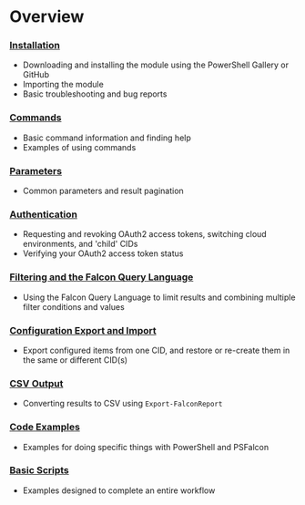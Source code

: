 # Overview
### [Installation](https://github.com/CrowdStrike/psfalcon/wiki/Installation)
* Downloading and installing the module using the PowerShell Gallery or GitHub
* Importing the module
* Basic troubleshooting and bug reports
### [Commands](https://github.com/CrowdStrike/psfalcon/wiki/Commands)
* Basic command information and finding help
* Examples of using commands
### [Parameters](https://github.com/CrowdStrike/psfalcon/wiki/Parameters)
* Common parameters and result pagination
### [Authentication](https://github.com/CrowdStrike/psfalcon/wiki/Authentication)
* Requesting and revoking OAuth2 access tokens, switching cloud environments, and 'child' CIDs
* Verifying your OAuth2 access token status
### [Filtering and the Falcon Query Language](https://github.com/CrowdStrike/psfalcon/wiki/Filtering-and-the-Falcon-Query-Language)
* Using the Falcon Query Language to limit results and combining multiple filter conditions and values
### [Configuration Export and Import](https://github.com/CrowdStrike/psfalcon/wiki/Configuration-Export-and-Import)
* Export configured items from one CID, and restore or re-create them in the same or different CID(s)
### [CSV Output](https://github.com/CrowdStrike/psfalcon/wiki/CSV-Output)
* Converting results to CSV using `Export-FalconReport`
### [Code Examples](https://github.com/CrowdStrike/psfalcon/wiki/Code-Examples)
* Examples for doing specific things with PowerShell and PSFalcon
### [Basic Scripts](https://github.com/CrowdStrike/psfalcon/wiki/Basic-Scripts)
* Examples designed to complete an entire workflow